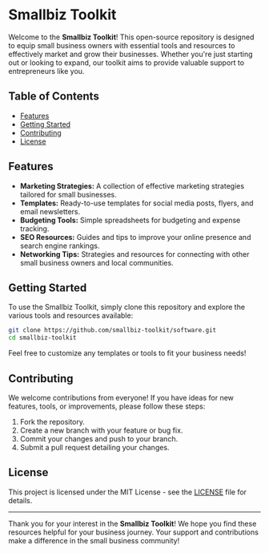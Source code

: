# Smallbiz Toolkit

Welcome to the **Smallbiz Toolkit**! This open-source repository is designed to equip small business owners with essential tools and resources to effectively market and grow their businesses. Whether you're just starting out or looking to expand, our toolkit aims to provide valuable support to entrepreneurs like you.

## Table of Contents

- [Features](#features)
- [Getting Started](#getting-started)
- [Contributing](#contributing)
- [License](#license)

## Features

- **Marketing Strategies:** A collection of effective marketing strategies tailored for small businesses.
- **Templates:** Ready-to-use templates for social media posts, flyers, and email newsletters.
- **Budgeting Tools:** Simple spreadsheets for budgeting and expense tracking.
- **SEO Resources:** Guides and tips to improve your online presence and search engine rankings.
- **Networking Tips:** Strategies and resources for connecting with other small business owners and local communities.

## Getting Started

To use the Smallbiz Toolkit, simply clone this repository and explore the various tools and resources available:

```bash
git clone https://github.com/smallbiz-toolkit/software.git
cd smallbiz-toolkit
```

Feel free to customize any templates or tools to fit your business needs!

## Contributing

We welcome contributions from everyone! If you have ideas for new features, tools, or improvements, please follow these steps:

1. Fork the repository.
2. Create a new branch with your feature or bug fix.
3. Commit your changes and push to your branch.
4. Submit a pull request detailing your changes.

## License

This project is licensed under the MIT License - see the [LICENSE](LICENSE) file for details.

---

Thank you for your interest in the **Smallbiz Toolkit**! We hope you find these resources helpful for your business journey. Your support and contributions make a difference in the small business community!
